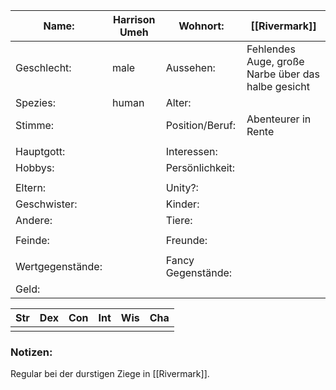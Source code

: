 
| Name:            | Harrison Umeh | Wohnort:           | [[Rivermark]]                                      |
| ---------------- | ------------- | ------------------ | -------------------------------------------------- |
| Geschlecht:      | male          | Aussehen:          | Fehlendes Auge, große Narbe über das halbe gesicht |
| Spezies:         | human         | Alter:             |                                                    |
| Stimme:          |               | Position/Beruf:    | Abenteurer in Rente                                |
|                  |               |                    |                                                    |
| Hauptgott:       |               | Interessen:        |                                                    |
| Hobbys:          |               | Persönlichkeit:    |                                                    |
|                  |               |                    |                                                    |
| Eltern:          |               | Unity?:            |                                                    |
| Geschwister:     |               | Kinder:            |                                                    |
| Andere:          |               | Tiere:             |                                                    |
|                  |               |                    |                                                    |
| Feinde:          |               | Freunde:           |                                                    |
|                  |               |                    |                                                    |
| Wertgegenstände: |               | Fancy Gegenstände: |                                                    |
| Geld:            |               |                    |                                                    |

| Str | Dex | Con | Int | Wis | Cha |
| --- | --- | --- | --- | --- | --- |
|     |     |     |     |     |     |
### Notizen:
Regular bei der durstigen Ziege in [[Rivermark]].